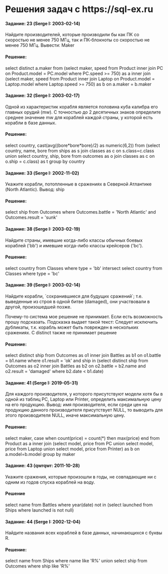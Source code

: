 <h1>Решения задач с https://sql-ex.ru</h1>

<h4>Задание: 23 (Serge I: 2003-02-14)</h4>
 <p>Найдите производителей, которые производили бы как ПК
со скоростью не менее 750 МГц, так и ПК-блокноты со скоростью не менее 750 МГц.
Вывести: Maker</p>

 <h4>Решение:</h4>
<p>select distinct a.maker
from (select maker, speed
      from Product inner join PC on Product.model = PC.model
      where PC.speed >= 750) as a
      inner join
      (select maker, speed
      from Product inner join Laptop on Product.model = Laptop.model
      where Laptop.speed >= 750) as b
      on a.maker = b.maker</p>
      
<h4>Задание: 32 (Serge I: 2003-02-17)</h4>
<p>Одной из характеристик корабля является половина куба калибра его главных орудий (mw). С точностью до 2 десятичных знаков определите среднее значение mw для кораблей каждой страны, у которой есть корабли в базе данных.</p>

<h4>Решение:</h4>
<p>select country, cast(avg((bore*bore*bore)/2) as numeric(6,2)) 
from   (select country, name, bore 
        from ships as s join classes as c 
        on s.class=c.class
        union
        select country, ship, bore 
        from outcomes as o join classes as c 
        on o.ship = c.class) as t
group by country</p>

<h4>Задание: 33 (Serge I: 2002-11-02)</h4>
<p>Укажите корабли, потопленные в сражениях в Северной Атлантике (North Atlantic). Вывод: ship</p>

<h4>Решение:</h4>
<p>select ship
from Outcomes
where Outcomes.battle = 'North Atlantic' and Outcomes.result = 'sunk'</p>
      
<h4>Задание: 38 (Serge I: 2003-02-19)</h4>
<p>Найдите страны, имевшие когда-либо классы обычных боевых кораблей ('bb') и имевшие когда-либо классы крейсеров ('bc').</p>

<h4>Решение:</h4>
<p>select country 
from Classes where type = 'bb'
intersect
select country 
from Classes where type = 'bc'</p>

<h4>Задание: 39 (Serge I: 2003-02-14)</h4>
<p>Найдите корабли, `сохранившиеся для будущих сражений`; т.е. выведенные из строя в одной битве (damaged), они участвовали в другой, произошедшей позже.</p>

<p>Почему-то система мое решение не принимает. Если есть возможность прошу подсказать. Подсказка выдает такой текст: Следует исключить дубликаты, т.к. корабль может быть поврежден в нескольких сражениях. С distinct также не принимает решение</p>

<h4>Решение:</h4>
<p>select distinct ship
from Outcomes as o1
     inner join
     Battles as b1
     on o1.battle = b1.name
where o1.result = 'ok' 
      and ship in (select distinct ship
                   from Outcomes as o2
                   inner join
                   Battles as b2
                   on o2.battle = b2.name and o2.result = 'damaged'
                   where b2.date < b1.date)</p>

<h4>Задание: 41 (Serge I: 2019-05-31)</h4>
<p>Для каждого производителя, у которого присутствуют модели хотя бы в одной из таблиц PC, Laptop или Printer,
определить максимальную цену на его продукцию.
Вывод: имя производителя, если среди цен на продукцию данного производителя присутствует NULL, то выводить для этого производителя NULL,
 иначе максимальную цену.</p>
 
 <h4>Решение:</h4>
 <p>select maker, case when count(price) = count(*) then max(price) end
from Product as a
     inner join 
     (select model, price from PC
      union
      select model, price from Laptop
      union
      select model, price from Printer) as b on a.model=b.model
  group by maker</p>

<h4>Задание: 43 (qwrqwr: 2011-10-28)</h4>
<p>Укажите сражения, которые произошли в годы, не совпадающие ни с одним из годов спуска кораблей на воду.</p>

<h4>Решение</h4>
<p>select name
from Battles
where year(date) not in (select launched
                   from Ships
                   where launched is not null)</p>

<h4>Задание: 44 (Serge I: 2002-12-04)</h4>
<p>Найдите названия всех кораблей в базе данных, начинающихся с буквы R.</p>

<h4>Решение:</h4>
<p>select name
from Ships     
where name like 'R%'
union
select ship
from Outcomes
where ship like 'R%'</p>
